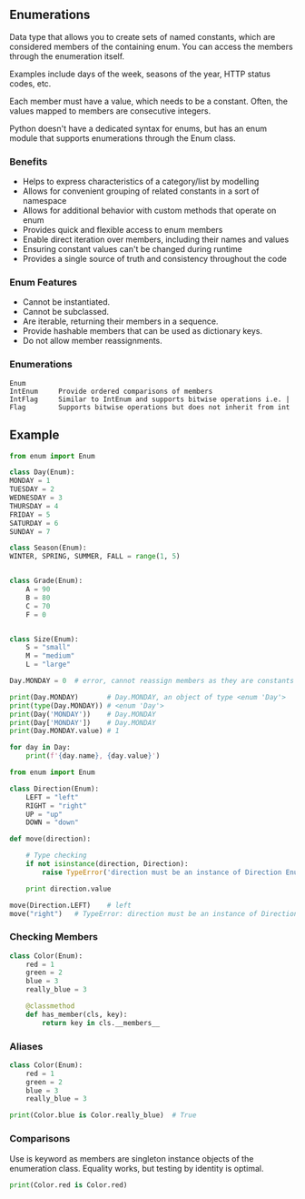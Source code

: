 ## Enumerations

Data type that allows you to create sets of named constants, which are considered members of the containing enum. You can access the members through the enumeration itself.

Examples include days of the week, seasons of the year, HTTP status codes, etc.

Each member must have a value, which needs to be a constant. Often, the values mapped to members are consecutive integers.

Python doesn't have a dedicated syntax for enums, but has an enum module that supports enumerations through the Enum class.

### Benefits

- Helps to express characteristics of a category/list by modelling
- Allows for convenient grouping of related constants in a sort of namespace
- Allows for additional behavior with custom methods that operate on enum
- Provides quick and flexible access to enum members
- Enable direct iteration over members, including their names and values
- Ensuring constant values can't be changed during runtime
- Provides a single source of truth and consistency throughout the code

### Enum Features

- Cannot be instantiated.
- Cannot be subclassed.
- Are iterable, returning their members in a sequence.
- Provide hashable members that can be used as dictionary keys.
- Do not allow member reassignments.

### Enumerations

```
Enum
IntEnum     Provide ordered comparisons of members
IntFlag     Similar to IntEnum and supports bitwise operations i.e. |
Flag        Supports bitwise operations but does not inherit from int
```

## Example

```py
from enum import Enum

class Day(Enum):
MONDAY = 1
TUESDAY = 2
WEDNESDAY = 3
THURSDAY = 4
FRIDAY = 5
SATURDAY = 6
SUNDAY = 7

class Season(Enum):
WINTER, SPRING, SUMMER, FALL = range(1, 5)


class Grade(Enum):
    A = 90
    B = 80
    C = 70
    F = 0


class Size(Enum):
    S = "small"
    M = "medium"
    L = "large"
```

```py
Day.MONDAY = 0  # error, cannot reassign members as they are constants

print(Day.MONDAY)       # Day.MONDAY, an object of type <enum 'Day'>
print(type(Day.MONDAY)) # <enum 'Day'>
print(Day('MONDAY'))    # Day.MONDAY
print(Day['MONDAY'])    # Day.MONDAY
print(Day.MONDAY.value) # 1

for day in Day:
    print(f'{day.name}, {day.value}')
```

```py
from enum import Enum

class Direction(Enum):
    LEFT = "left"
    RIGHT = "right"
    UP = "up"
    DOWN = "down"

def move(direction):

    # Type checking
    if not isinstance(direction, Direction):
        raise TypeError('direction must be an instance of Direction Enum')

    print direction.value

move(Direction.LEFT)    # left
move("right")   # TypeError: direction must be an instance of Direction Enum
```

### Checking Members

```py
class Color(Enum):
    red = 1
    green = 2
    blue = 3
    really_blue = 3

    @classmethod
    def has_member(cls, key):
        return key in cls.__members__
```

### Aliases

```py
class Color(Enum):
    red = 1
    green = 2
    blue = 3
    really_blue = 3

print(Color.blue is Color.really_blue)  # True
```

### Comparisons

Use is keyword as members are singleton instance objects of the enumeration class. Equality works, but testing by identity is optimal.

```py
print(Color.red is Color.red)
```
